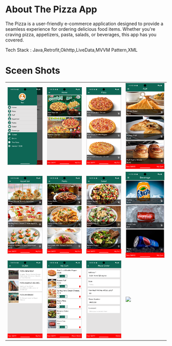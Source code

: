 # About The Pizza App
The Pizza is a user-friendly e-commerce application designed to provide a seamless experience for ordering delicious food items. Whether you're craving pizza, appetizers, pasta, salads, or beverages, this app has you covered. 

Tech Stack : Java,Retrofit,Okhttp,LiveData,MVVM Pattern,XML

# Sceen Shots

<table>
  <tr>
    <td><img src="https://github.com/ChayanLeang/The-Pizza/blob/09e3348fae19e63020db163f66c74a54b77bd61e/drawer_sceenshot.png"/></td>
    <td><img src="https://github.com/ChayanLeang/The-Pizza/blob/dc4cba5edab98cc42af02621bc6d8cfd34fb5ea7/home_screenshot.png"/></td>
    <td><img src="https://github.com/ChayanLeang/The-Pizza/blob/c02fd8c2a677e64333f7a6224a73058582744066/pizza_screenshot.png"/></td>
    <td><img src="https://github.com/ChayanLeang/The-Pizza/blob/ece7cb004ace5ecd4e308d4e239244b8972821f2/puff_screenshot.png"/></td>
  </tr>
  <tr>
    <td><img src="https://github.com/ChayanLeang/The-Pizza/blob/ece7cb004ace5ecd4e308d4e239244b8972821f2/appetizer_screenshot.png"/></td>
    <td><img src="https://github.com/ChayanLeang/The-Pizza/blob/09e3348fae19e63020db163f66c74a54b77bd61e/pasta_screenshot.png"/></td>
   <td><img src="https://github.com/ChayanLeang/The-Pizza/blob/3f60406b81a83acedb1e479794a1807e49089018/salad_screenshot.png"/></td>
     <td><img src="https://github.com/ChayanLeang/The-Pizza/blob/09e3348fae19e63020db163f66c74a54b77bd61e/beverage_sceenshot.png"/></td>
  </tr>
    <tr>
    <td><img src="https://github.com/ChayanLeang/The-Pizza/blob/ece7cb004ace5ecd4e308d4e239244b8972821f2/outlet_screenshot.png"/></td>
    <td><img src="https://github.com/ChayanLeang/The-Pizza/blob/69eb34805bc3b11c526d82d6c23e7f898451334c/cart_sceenshot.png"/></td>
   <td><img src="https://github.com/ChayanLeang/The-Pizza/blob/09e3348fae19e63020db163f66c74a54b77bd61e/place_order_sceenshot.png"/></td>
     <td><img src="https://github.com/ChayanLeang/The-Pizza/blob/69eb34805bc3b11c526d82d6c23e7f898451334c/order_sceenshot.png"/></td>
  </tr>
</table>
